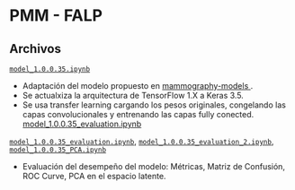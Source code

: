 # PMM - FALP

## Archivos

[`model_1.0.0.35.ipynb`](model_1.0.0.35.ipynb) 
- Adaptación del modelo propuesto en [mammography-models
](https://github.com/escuccim/mammography-models/tree/master?tab=readme-ov-file).
- Se actualxiza la arquitectura de TensorFlow 1.X a Keras 3.5. 
- Se usa transfer learning cargando los pesos originales, congelando las capas convolucionales y entrenando las capas fully conected.
[model_1.0.0.35_evaluation.ipynb](model_1.0.0.35_evaluation.ipynb)

[`model_1.0.0.35_evaluation.ipynb`](model_1.0.0.35_evaluation.ipynb), 
[`model_1.0.0.35_evaluation_2.ipynb`](model_1.0.0.35_evaluation_2.ipynb), 
[`model_1.0.0.35_PCA.ipynb`](model_1.0.0.35_PCA.ipynb)

- Evaluación del desempeño del modelo: Métricas, Matriz de Confusión, ROC Curve, PCA en el espacio latente.